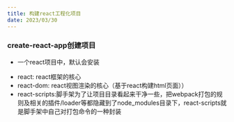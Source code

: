 ```yaml
---
title: 构建react工程化项目
date: 2023/03/30
---
```


### create-react-app创建项目
* 一个react项目中，默认会安装
- react: react框架的核心
- react-dom: react视图渲染的核心（基于react构建html页面））
- react-scripts:脚手架为了让项目目录看起来干净一些，把webpack打包的规则及相关的插件/loader等都隐藏到了node_modules目录下，react-scripts就是脚手架中自己对打包命令的一种封装
